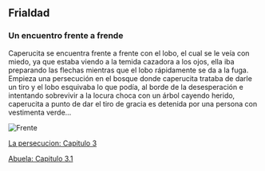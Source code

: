 ## Frialdad
### Un encuentro frente a frende

Caperucita se encuentra frente a frente con el lobo, el cual se le veía con miedo, ya que estaba viendo a la temida cazadora a los ojos, ella iba preparando las flechas mientras que el lobo rápidamente se da a la fuga. Empieza una persecución en el bosque donde caperucita trataba de darle un tiro y el lobo esquivaba lo que podía, al borde de la desesperación e intentando sobrevivir a la locura choca con un árbol cayendo herido, caperucita a punto de dar el tiro de gracia es detenida por una persona con vestimenta verde…

![Frente](https://static.nationalgeographic.es/files/styles/image_3200/public/20409.600x450.jpg?w=710&h=533)

[La persecucion: Capitulo 3](Lapersecucion.md)


[Abuela: Capitulo 3.1](Abuela.md)
